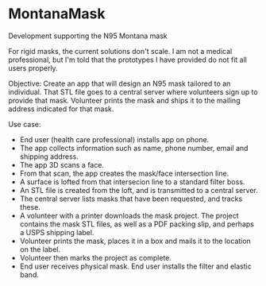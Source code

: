 # MontanaMask
Development supporting the N95 Montana mask

For rigid masks, the current solutions don't scale.  I am not a medical professional, but I'm told that the prototypes I have provided do not fit all users properly.

Objective:
Create an app that will design an N95 mask tailored to an individual.  That STL file goes to a central server where volunteers sign up to provide that mask.  Volunteer prints the mask and ships it to the mailing address indicated for that mask.

Use case:
* End user (health care professional) installs app on phone.
* The app collects information such as name, phone number, email and shipping address.  
* The app 3D scans a face.
* From that scan, the app creates the mask/face intersection line.
* A surface is lofted from that intersecion line to a standard filter boss.
* An STL file is created from the loft, and is transmitted to a central server.
* The central server lists masks that have been requested, and tracks these.
* A volunteer with a printer downloads the mask project.  The project contains the mask STL files, as well as a PDF packing slip, and perhaps a USPS shipping label.
* Volunteer prints the mask, places it in a box and mails it to the location on the label.
* Volunteer then marks the project as complete.
* End user receives physical mask.  End user installs the filter and elastic band.
